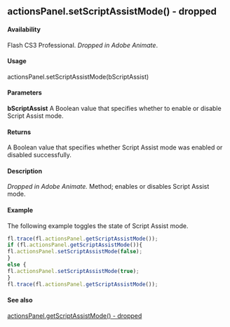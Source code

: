 ## actionsPanel.setScriptAssistMode() - dropped

#### Availability

Flash CS3 Professional. *Dropped in Adobe Animate*.

#### Usage

actionsPanel.setScriptAssistMode(bScriptAssist)

#### Parameters

**bScriptAssist** A Boolean value that specifies whether to enable or disable Script Assist mode.

#### Returns

A Boolean value that specifies whether Script Assist mode was enabled or disabled successfully.

#### Description

*Dropped in Adobe Animate.*
Method; enables or disables Script Assist mode.

#### Example

The following example toggles the state of Script Assist mode.

```javascript
fl.trace(fl.actionsPanel.getScriptAssistMode());
if (fl.actionsPanel.getScriptAssistMode()){
fl.actionsPanel.setScriptAssistMode(false);
}
else {
fl.actionsPanel.setScriptAssistMode(true);
}
fl.trace(fl.actionsPanel.getScriptAssistMode());
```
#### See also

[actionsPanel.getScriptAssistMode() - dropped](../actionsPanel_object/actionsPane1.md)
